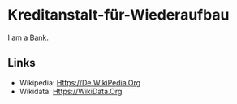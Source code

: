 # Kreditanstalt-für-Wiederaufbau

I am a [Bank](130000041.md).

## Links

- Wikipedia: [Https://De.WikiPedia.Org](https://de.wikipedia.org/wiki/KfW)
- Wikidata: [Https://WikiData.Org](https://wikidata.org/wiki/Q658270)
